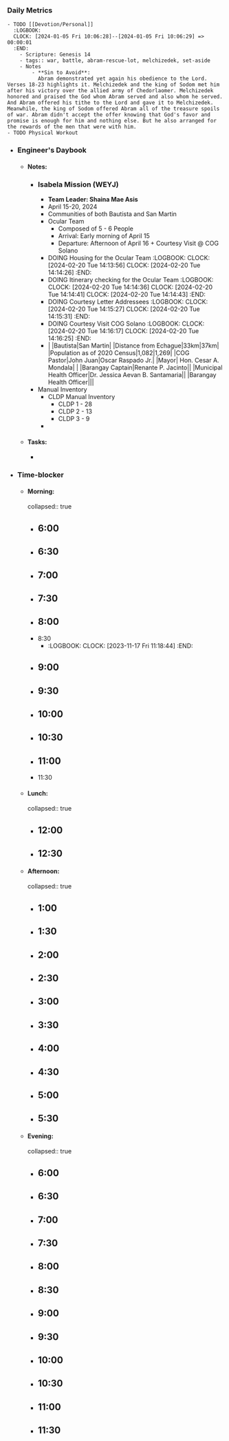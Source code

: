 ### Daily Metrics
	- TODO [[Devotion/Personal]]
	  :LOGBOOK:
	  CLOCK: [2024-01-05 Fri 10:06:28]--[2024-01-05 Fri 10:06:29] =>  00:00:01
	  :END:
		- Scripture: Genesis 14
		- tags:: war, battle, abram-rescue-lot, melchizedek, set-aside
		- Notes
			- **Sin to Avoid**:
			  Abram demonstrated yet again his obedience to the Lord. Verses 18-23 highlights it. Melchizedek and the king of Sodom met him after his victory over the allied army of Chedorlaomer. Melchizedek honored and praised the God whom Abram served and also whom he served. And Abram offered his tithe to the Lord and gave it to Melchizedek. Meanwhile, the king of Sodom offered Abram all of the treasure spoils of war. Abram didn't accept the offer knowing that God's favor and promise is enough for him and nothing else. But he also arranged for the rewards of the men that were with him.
	- TODO Physical Workout
- ### Engineer's Daybook
	- #### Notes:
		- ### Isabela Mission (WEYJ)
			- **Team Leader: Shaina Mae Asis**
			- April 15-20, 2024
			- Communities of both Bautista and San Martin
			- Ocular Team
				- Composed of 5 - 6 People
				- Arrival: Early morning of April 15
				- Departure: Afternoon of April 16 + Courtesy Visit @ COG Solano
			- DOING Housing for the Ocular Team
			  :LOGBOOK:
			  CLOCK: [2024-02-20 Tue 14:13:56]
			  CLOCK: [2024-02-20 Tue 14:14:26]
			  :END:
			- DOING Itinerary checking for the Ocular Team
			  :LOGBOOK:
			  CLOCK: [2024-02-20 Tue 14:14:36]
			  CLOCK: [2024-02-20 Tue 14:14:41]
			  CLOCK: [2024-02-20 Tue 14:14:43]
			  :END:
			- DOING Courtesy Letter Addressees
			  :LOGBOOK:
			  CLOCK: [2024-02-20 Tue 14:15:27]
			  CLOCK: [2024-02-20 Tue 14:15:31]
			  :END:
			- DOING Courtesy Visit COG Solano
			  :LOGBOOK:
			  CLOCK: [2024-02-20 Tue 14:16:17]
			  CLOCK: [2024-02-20 Tue 14:16:25]
			  :END:
			- | |Bautista|San Martin|
			  |Distance from Echague|33km|37km|
			  |Population as of 2020 Census|1,082|1,269|
			  |COG Pastor|John Juan|Oscar Raspado Jr.|
			  |Mayor| Hon. Cesar A. Mondala| |
			  |Barangay Captain|Renante P. Jacinto||
			  |Municipal Health Officer|Dr. Jessica Aevan B. Santamaria||
			  |Barangay Health Officer|||
		- Manual Inventory
			- CLDP Manual Inventory
				- CLDP 1 - 28
				- CLDP 2 - 13
				- CLDP 3 - 9
			-
	- #### Tasks:
		-
- ### Time-blocker
	- #### Morning:
	  collapsed:: true
		- 6:00
			-
		- 6:30
			-
		- 7:00
			-
		- 7:30
			-
		- 8:00
			-
		- 8:30
			- :LOGBOOK:
			  CLOCK: [2023-11-17 Fri 11:18:44]
			  :END:
		- 9:00
			-
		- 9:30
			-
		- 10:00
			-
		- 10:30
			-
		- 11:00
			-
		- 11:30
	- #### Lunch:
	  collapsed:: true
		- 12:00
			-
		- 12:30
			-
	- #### Afternoon:
	  collapsed:: true
		- 1:00
			-
		- 1:30
			-
		- 2:00
			-
		- 2:30
			-
		- 3:00
			-
		- 3:30
			-
		- 4:00
			-
		- 4:30
			-
		- 5:00
			-
		- 5:30
			-
	- #### Evening:
	  collapsed:: true
		- 6:00
			-
		- 6:30
			-
		- 7:00
			-
		- 7:30
			-
		- 8:00
			-
		- 8:30
			-
		- 9:00
			-
		- 9:30
			-
		- 10:00
			-
		- 10:30
			-
		- 11:00
			-
		- 11:30
			-